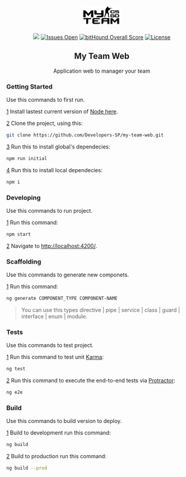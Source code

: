 
<p align="center">
  <a href="https://vuejs.org" target="_blank">
    <img width="100" src="https://raw.githubusercontent.com/Developers-SP/my-team-web/develop/src/assets/images/my-team-logo-dark.png" alt="My Team">
  </a>
</p>

<p align="center">
  <a href="https://circleci.com/gh/Developers-SP/my-team-web/tree/develop"><img src="https://circleci.com/gh/Developers-SP/my-team-web/tree/develop.svg?style=svg"></a>
  <a href="https://github.com/Developers-SP/my-team-web/issues"><img src="https://img.shields.io/github/issues/Developers-SP/my-team-web.svg" alt="Issues Open"></a>
  <a href="https://www.bithound.io/github/Developers-SP/my-team-web"><img src="https://www.bithound.io/github/Developers-SP/my-team-web/badges/score.svg" alt="bitHound Overall Score"></a>
  <a href="https://github.com/Developers-SP/my-team-web/blob/master/LICENSE"><img src="https://img.shields.io/github/license/Developers-SP/my-team-web.svg" alt="License"></a>
</p>

<h2 align="center">My Team Web</h2>

<p align="center">Application web to manager your team</p>


### Getting Started 
Use this commands to first run.

[1](#getting-started-1) Install lastest current version of [Node here](https://nodejs.org/en/download/current/).

[2](#getting-started-2) Clone the project, using this:
```bash
git clone https://github.com/Developers-SP/my-team-web.git
```
[3](#getting-started-3) Run this to install global's dependecies:
```bash
npm run initial
```
[4](#getting-started-4) Run this to install local dependecies:
```bash
npm i
```

### Developing
Use this commands to run project.

[1](#developing-1)
Run this command:
```bash
npm start
```
[2](#developing-2)
Navigate to [http://localhost:4200/](http://localhost:4200/).


### Scaffolding
Use this commands to generate new componets.

[1](#scaffolding-1)
Run this command:
```bash
ng generate COMPONENT_TYPE COMPONENT-NAME
```
> You can use this types directive | pipe | service | class | guard | interface | enum | module.


### Tests
Use this commands to test project.

[1](#tests-1)
Run this command to test unit [Karma](https://karma-runner.github.io):
```bash
ng test
```
[2](#tests-2)
Run this command to execute the end-to-end tests via [Protractor](http://www.protractortest.org/):
```bash
ng e2e
```

### Build
Use this commands to build version to deploy.

[1](#build-1)
Build to development run this command:
```bash
ng build
```
[2](#build-2)
Build to production run this command:
```bash
ng build --prod
```
